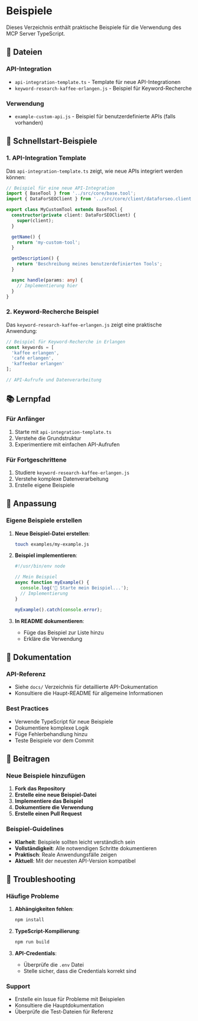# Beispiele

Dieses Verzeichnis enthält praktische Beispiele für die Verwendung des MCP Server TypeScript.

## 📁 Dateien

### API-Integration
- `api-integration-template.ts` - Template für neue API-Integrationen
- `keyword-research-kaffee-erlangen.js` - Beispiel für Keyword-Recherche

### Verwendung
- `example-custom-api.js` - Beispiel für benutzerdefinierte APIs (falls vorhanden)

## 🚀 Schnellstart-Beispiele

### 1. API-Integration Template

Das `api-integration-template.ts` zeigt, wie neue APIs integriert werden können:

```typescript
// Beispiel für eine neue API-Integration
import { BaseTool } from '../src/core/base.tool';
import { DataForSEOClient } from '../src/core/client/dataforseo.client';

export class MyCustomTool extends BaseTool {
  constructor(private client: DataForSEOClient) {
    super(client);
  }

  getName() {
    return 'my-custom-tool';
  }

  getDescription() {
    return 'Beschreibung meines benutzerdefinierten Tools';
  }

  async handle(params: any) {
    // Implementierung hier
  }
}
```

### 2. Keyword-Recherche Beispiel

Das `keyword-research-kaffee-erlangen.js` zeigt eine praktische Anwendung:

```javascript
// Beispiel für Keyword-Recherche in Erlangen
const keywords = [
  'kaffee erlangen',
  'café erlangen',
  'kaffeebar erlangen'
];

// API-Aufrufe und Datenverarbeitung
```

## 📚 Lernpfad

### Für Anfänger
1. Starte mit `api-integration-template.ts`
2. Verstehe die Grundstruktur
3. Experimentiere mit einfachen API-Aufrufen

### Für Fortgeschrittene
1. Studiere `keyword-research-kaffee-erlangen.js`
2. Verstehe komplexe Datenverarbeitung
3. Erstelle eigene Beispiele

## 🔧 Anpassung

### Eigene Beispiele erstellen

1. **Neue Beispiel-Datei erstellen**:
   ```bash
   touch examples/my-example.js
   ```

2. **Beispiel implementieren**:
   ```javascript
   #!/usr/bin/env node
   
   // Mein Beispiel
   async function myExample() {
     console.log('🚀 Starte mein Beispiel...');
     // Implementierung
   }
   
   myExample().catch(console.error);
   ```

3. **In README dokumentieren**:
   - Füge das Beispiel zur Liste hinzu
   - Erkläre die Verwendung

## 📖 Dokumentation

### API-Referenz
- Siehe `docs/` Verzeichnis für detaillierte API-Dokumentation
- Konsultiere die Haupt-README für allgemeine Informationen

### Best Practices
- Verwende TypeScript für neue Beispiele
- Dokumentiere komplexe Logik
- Füge Fehlerbehandlung hinzu
- Teste Beispiele vor dem Commit

## 🤝 Beitragen

### Neue Beispiele hinzufügen

1. **Fork das Repository**
2. **Erstelle eine neue Beispiel-Datei**
3. **Implementiere das Beispiel**
4. **Dokumentiere die Verwendung**
5. **Erstelle einen Pull Request**

### Beispiel-Guidelines

- **Klarheit**: Beispiele sollten leicht verständlich sein
- **Vollständigkeit**: Alle notwendigen Schritte dokumentieren
- **Praktisch**: Reale Anwendungsfälle zeigen
- **Aktuell**: Mit der neuesten API-Version kompatibel

## 🚨 Troubleshooting

### Häufige Probleme

1. **Abhängigkeiten fehlen**:
   ```bash
   npm install
   ```

2. **TypeScript-Kompilierung**:
   ```bash
   npm run build
   ```

3. **API-Credentials**:
   - Überprüfe die `.env` Datei
   - Stelle sicher, dass die Credentials korrekt sind

### Support
- Erstelle ein Issue für Probleme mit Beispielen
- Konsultiere die Hauptdokumentation
- Überprüfe die Test-Dateien für Referenz 